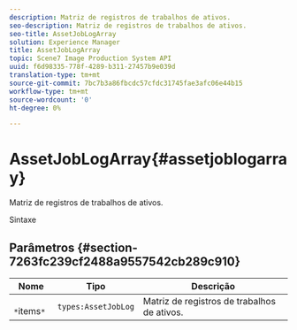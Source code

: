 ```yaml
---
description: Matriz de registros de trabalhos de ativos.
seo-description: Matriz de registros de trabalhos de ativos.
seo-title: AssetJobLogArray
solution: Experience Manager
title: AssetJobLogArray
topic: Scene7 Image Production System API
uuid: f6d98335-778f-4289-b311-27457b9e039d
translation-type: tm+mt
source-git-commit: 7bc7b3a86fbcdc57cfdc31745fae3afc06e44b15
workflow-type: tm+mt
source-wordcount: '0'
ht-degree: 0%

---
```



# AssetJobLogArray{#assetjoblogarray}

Matriz de registros de trabalhos de ativos.

Sintaxe

## Parâmetros {#section-7263fc239cf2488a9557542cb289c910}

| Nome | Tipo | Descrição |
|---|---|---|
| ` *`items`*` | `types:AssetJobLog` | Matriz de registros de trabalhos de ativos. |

